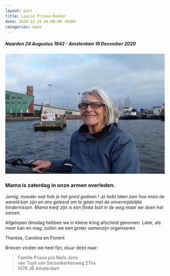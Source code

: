 ```yaml
---
layout: post
title: Louise Prisse-Donker
date: 2020-12-25 06:00:00 +0100
categories: mama
---
```

##### Naarden 24 Augustus 1942 - Amsterdam 19 December 2020

![louisedonker](../assets/louisedonker.jpg)  

### Mama is zaterdag in onze armen overleden.

*Jemig, moeder wat heb je het goed gedaan ! Je hebt laten zien hoe mooi de wereld kan zijn en ons geleerd om te gaan met de onvermijdelijke hindernissen. Mama kwijt zijn is een flinke bult in de weg maar we doen het samen.*  

Afgelopen dinsdag hebben we in kleine kring afscheid genomen. Later, als meer kan en mag, zullen we een groter samenzijn organiseren  

Therèse, Caroline en Florent  

Brieven vinden we heel fijn; stuur deze naar:

>Familie Prisse p/a Niels Jens  
van Tuyll van Serooskerkenweg 27hs  
1076 JB Amsterdam  
